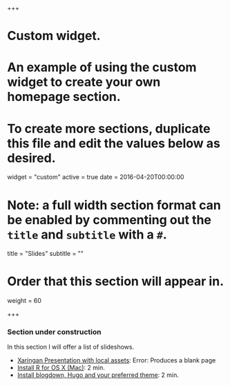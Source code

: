+++
# Custom widget.
# An example of using the custom widget to create your own homepage section.
# To create more sections, duplicate this file and edit the values below as desired.
widget = "custom"
active = true
date = 2016-04-20T00:00:00

# Note: a full width section format can be enabled by commenting out the `title` and `subtitle` with a `#`.
title = "Slides"
subtitle = ""

# Order that this section will appear in.
weight = 60

+++
### Section under construction

In this section I will offer a list of slideshows.

- [Xaringan Presentation with local assets](/slide/xaringan-error.html): Error: Produces a blank page
- [Install R for OS X (Mac)](/slide/install-r-mac.html): 2 min.
- [Install blogdown, Hugo and your preferred theme](/slide/install-blogdown.html): 2 min.
